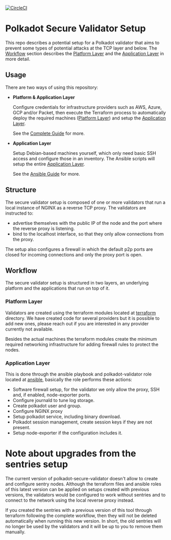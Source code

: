 [![CircleCI](https://circleci.com/gh/w3f/polkadot-secure-validator.svg?style=svg)](https://circleci.com/gh/w3f/polkadot-secure-validator)

# Polkadot Secure Validator Setup

This repo describes a potential setup for a Polkadot validator that aims to
prevent some types of potential attacks at the TCP layer and below.
The [Workflow](#workflow) section describes the [Platform Layer](#platform-layer)
and the [Application Layer](#application-layer) in more detail.

## Usage

There are two ways of using this repository:

* **Platform & Application Layer**

  Configure credentials for infrastructure providers such as AWS, Azure, GCP
  and/or Packet, then execute the Terraform process to automatically deploy the
  required machines ([Platform Layer](#platform-layer)) and setup the
  [Application Layer](#application-layer).

  See the [Complete Guide](GUIDE_COMPLETE.md) for more.

* **Application Layer**

  Setup Debian-based machines yourself, which only need basic SSH access and
  configure those in an inventory. The Ansible scripts will setup the entire
  [Application Layer](#application-layer).

  See the [Ansible Guide](GUIDE_ANSIBLE.md) for more.

## Structure

The secure validator setup is composed of one or more validators that run a local
instance of NGINX as a reverse TCP proxy. The validators are instructed to:
* advertise themselves with the public IP of the node and the port where the
reverse proxy is listening.
* bind to the localhost interface, so that they only allow connections from the
proxy.

The setup also configures a firewall in which the default p2p ports are closed for
incoming connections and only the proxy port is open.

## Workflow

The secure validator setup is structured in two layers, an underlying platform
and the applications that run on top of it.

### Platform Layer

Validators are created using the terraform modules located at [terraform](/terraform)
directory. We have created code for several providers but it is possible to add new
ones, please reach out if you are interested in any provider currently not available.

Besides the actual machines the terraform modules create the minimum required networking
infrastructure for adding firewall rules to protect the nodes.

### Application Layer

This is done through the ansible playbook and polkadot-validator role located at
[ansible](/ansible), basically the role performs these actions:

* Software firewall setup, for the validator we only allow the proxy, SSH and, if
enabled, node-exporter ports.
* Configure journald to tune log storage.
* Create polkadot user and group.
* Configure NGINX proxy
* Setup polkadot service, including binary download.
* Polkadot session management, create session keys if they are not present.
* Setup node-exporter if the configuration includes it.

# Note about upgrades from the sentries setup

The current version of polkadot-secure-validator doesn't allow to create and configure
sentry nodes. Although the terraform files and ansible roles of this latest version
can be applied on setups created with previous versions, the validators would be configured
to work without sentries and to connect to the network using the local reverse proxy instead.

If you created the sentries with a previous version of this tool through terraform following
the complete workflow, then they will not be deleted automatically when running this new version.
In short, the old sentries will no longer be used by the validators and it will be up to you to
remove them manually.
